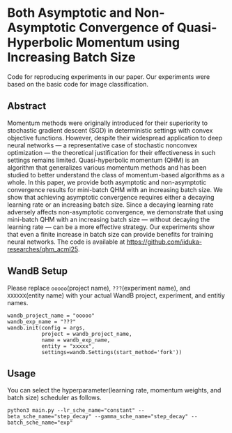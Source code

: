 # Both Asymptotic and Non-Asymptotic Convergence of Quasi-Hyperbolic Momentum using Increasing Batch Size
Code for reproducing experiments in our paper.
Our experiments were based on the basic code for image classification.

## Abstract
Momentum methods were originally introduced for their superiority to stochastic gradient descent (SGD) in deterministic settings with convex objective functions. However, despite their widespread application to deep neural networks — a representative case of stochastic nonconvex optimization — the theoretical justification for their effectiveness in such settings remains limited. Quasi-hyperbolic momentum (QHM) is an algorithm that generalizes various momentum methods and has been studied to better understand the class of momentum-based algorithms as a whole. In this paper, we provide both asymptotic and non-asymptotic convergence results for mini-batch QHM with an increasing batch size. We show that achieving asymptotic convergence requires either a decaying learning rate or an increasing batch size. Since a decaying learning rate adversely affects non-asymptotic convergence, we demonstrate that using mini-batch QHM with an increasing batch size — without decaying the learning rate — can be a more effective strategy. Our experiments show that even a finite increase in batch size can provide benefits for training neural networks. The code is available at https://github.com/iiduka-researches/qhm_acml25.

## WandB Setup
Please replace `ooooo`(project name), `???`(experiment name), and `XXXXXX`(entity name) with your actual WandB project, experiment, and entitiy names.

```
wandb_project_name = "ooooo"
wandb_exp_name = "???"
wandb.init(config = args,
           project = wandb_project_name,
           name = wandb_exp_name,
           entity = "xxxxx",
           settings=wandb.Settings(start_method='fork'))
```

## Usage
You can select the hyperparameter(learning rate, momentum weights, and batch size) scheduler as follows.
```
python3 main.py --lr_sche_name="constant" --beta_sche_name="step_decay" --gamma_sche_name="step_decay" --batch_sche_name="exp"
```
